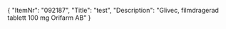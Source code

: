 {
  "ItemNr": "092187",
  "Title": "test",
  "Description": "Glivec, filmdragerad tablett 100 mg Orifarm AB"
}